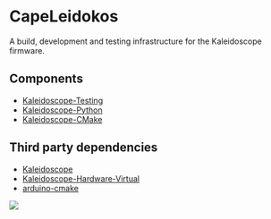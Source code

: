 # CapeLeidokos
A build, development and testing infrastructure for the Kaleidoscope firmware.

## Components
* [Kaleidoscope-Testing](https://github.com/noseglasses/Kaleidoscope-Testing)
* [Kaleidoscope-Python](https://github.com/noseglasses/Kaleidoscope-Python)
* [Kaleidoscope-CMake](https://github.com/noseglasses/Kaleidoscope-CMake)

## Third party dependencies
* [Kaleidoscope](https://github.com/keyboardio/Kaleidoscope)
* [Kaleidoscope-Hardware-Virtual](https://github.com/keyboardio/Kaleidoscope-Hardware-Virtual)
* [arduino-cmake](https://github.com/arduino-cmake/arduino-cmake)

<img src="https://github.com/noseglasses/CapeLeidokos/blob/master/CapeLeidokos.svg?sanitize=true">
